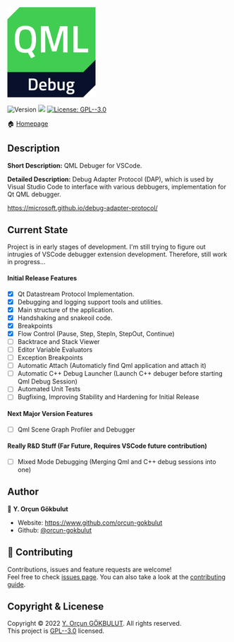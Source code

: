 
<img src="qml-debug.svg" alt="drawing" width="200pt"/>
<p>
  <img alt="Version" src="https://img.shields.io/badge/version-0.0.1-blue.svg?cacheSeconds=2592000" />
  <img src="https://img.shields.io/badge/vscode-%5E1.54.0-blue.svg" />
  <a href="#" target="_blank">
    <img alt="License: GPL--3.0" src="https://img.shields.io/badge/License-GPL--3.0-green.svg" />
  </a>
</p>

🏠 [Homepage](https://github.com/orcun-gokbulut/qml-debug)

## Description
**Short Description:** QML Debuger for VSCode.

**Detailed Description:** Debug Adapter Protocol (DAP), which is used by Visual Studio Code to interface with various debbugers, implementation for Qt QML debugger.

https://microsoft.github.io/debug-adapter-protocol/


## Current State
Project is in early stages of development. I'm still trying to figure out intrugies of VSCode debugger extension development.
Therefore, still work in progress...

#### Initial Release Features
- [x] Qt Datastream Protocol Implementation.
- [x] Debugging and logging support tools and utilities.
- [x] Main structure of the application.
- [x] Handshaking and snakeoil code.
- [x] Breakpoints
- [x] Flow Control (Pause, Step, StepIn, StepOut, Continue)
- [ ] Backtrace and Stack Viewer
- [ ] Editor Variable Evaluators
- [ ] Exception Breakpoints
- [ ] Automatic Attach (Automaticly find Qml application and attach it)
- [ ] Automatic C++ Debug Launcher (Launch C++ debuger before starting Qml Debug Session)
- [ ] Automated Unit Tests
- [ ] Bugfixing, Improving Stability and Hardening for Initial Release

#### Next Major Version Features
- [ ] Qml Scene Graph Profiler and Debugger

#### Really R&D Stuff (Far Future, Requires VSCode future contribution)
- [ ] Mixed Mode Debugging (Merging Qml and C++ debug sessions into one)


## Author
👤 **Y. Orçun Gökbulut**
* Website: https://www.github.com/orcun-gokbulut
* Github: [@orcun-gokbulut](https://github.com/orcun-gokbulut)


## 🤝 Contributing
Contributions, issues and feature requests are welcome!<br />Feel free to check [issues page](https://github.com/orcun-gokbulut/qml-debug/issues). You can also take a look at the [contributing guide](https://github.com/orcun-gokbulut/qml-debug/blob/master/CONTRIBUTING.md).


## Copyright & Licenese
Copyright © 2022 [Y. Orçun GÖKBULUT](https://github.com/orcun-gokbulut). All rights reserved.<br />
This project is [GPL--3.0](https://github.com/orcun-gokbulut/hex-dump/blob/master/LICENSE) licensed.
<br>
<br>


